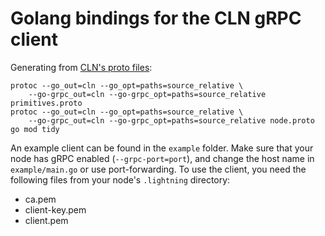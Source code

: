 # Golang bindings for the CLN gRPC client

Generating from [CLN's proto files](https://github.com/ElementsProject/lightning/tree/master/cln-grpc/proto):

```
protoc --go_out=cln --go_opt=paths=source_relative \
    --go-grpc_out=cln --go-grpc_opt=paths=source_relative primitives.proto
protoc --go_out=cln --go_opt=paths=source_relative \
    --go-grpc_out=cln --go-grpc_opt=paths=source_relative node.proto
go mod tidy
```

An example client can be found in the `example` folder. Make sure that your node has gRPC enabled
(`--grpc-port=port`), and change the host name in `example/main.go` or use port-forwarding.
To use the client, you need the following files from your node's `.lightning` directory:

- ca.pem  
- client-key.pem 
- client.pem